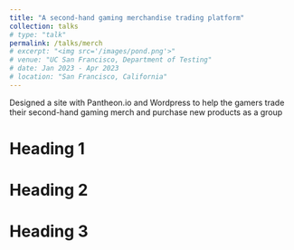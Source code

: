 ```yaml
---
title: "A second-hand gaming merchandise trading platform"
collection: talks
# type: "talk"
permalink: /talks/merch
# excerpt: "<img src='/images/pond.png'>"
# venue: "UC San Francisco, Department of Testing"
# date: Jan 2023 - Apr 2023
# location: "San Francisco, California"
---
```


Designed a site with Pantheon.io and Wordpress to help the gamers trade their second-hand gaming merch and purchase new products as a group

Heading 1
======

Heading 2
======

Heading 3
======
